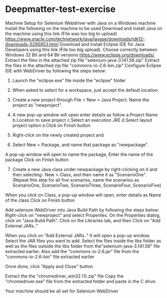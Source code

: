 # Deepmatter-test-exercise
Machine Setup for Selenium Webdriver with Java on a Windows machine
Install the following on the machine to be used
Download and install Java on the machine using this link (File was too big to upload) https://www.oracle.com/technetwork/java/javase/downloads/jdk12-downloads-5295953.html
Download and install Eclipse IDE for Java Developers using this link (File too big upload). Choose correctly between Windows 32 Bit and 64 Bit versions https://www.eclipse.org/downloads/
Extract the files in the attached zip file "selenium-java-3.141.59.zip"
Extract the files in the attached zip file "commons-io-2.6-bin.zip"
Configure Eclipse IDE with WebDriver by following the steps below:
1. Launch the "eclipse.exe" file inside the "eclipse" folder
2. When asked to select for a workspace, just accept the default location.
3. Create a new project through File > New > Java Project. Name the project as "newproject".

4. A new pop-up window will open enter details as follow
a.Project Name
b.Location to save project
c.Select an execution JRE
d.Select layout project option
e.Click on Finish button

5. Right-click on the newly created project and
6. Select New > Package, and name that package as "newpackage".

A pop-up window will open to name the package,
Enter the name of the package
Click on Finish button

7. Create a new Java class under newpackage by right-clicking on it and then selecting- New > Class, and then name it as "ScenarioOne". (Repeat this step for all five scenarios, name the scenarios as ScenarioOne, ScenarioTwo, ScenarioThree, ScenarioFour, ScenarioFive)

When you click on Class, a pop-up window will open, enter details as
Name of the class
Click on Finish button

Add selenium WebDriver into Java Build Path by following the steps below:
Right-click on "newproject" and select Properties.
On the Properties dialog, click on "Java Build Path".
Click on the Libraries tab, and then
Click on "Add External JARs.."

When you click on "Add External JARs.." It will open a pop-up window. Select the JAR files you want to add. Select the files inside the libs folder as well as the files outside the libs folder from the"selenium-java-3.141.59" file extracted earlier.
Also add the "commons-io-2.6.jar" file from the "commons-io-2.6-bin" file extracted earlier

Once done, click "Apply and Close" button

Extract the the "chromedriver_win32 (1).zip" file
Copy the "chromedriver.exe" file from the extracted folder and paste in the C drive.

Your machine should be all set for Selenium WebDriver
